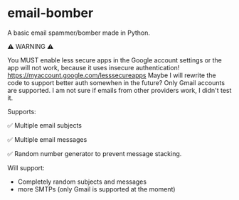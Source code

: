 # email-bomber
A basic email spammer/bomber made in Python.

⚠️ WARNING ⚠️

You MUST enable less secure apps in the Google account settings or the app will not work, because it uses insecure authentication!
https://myaccount.google.com/lesssecureapps
Maybe I will rewrite the code to support better auth somewhen in the future?
Only Gmail accounts are supported. I am not sure if emails from other providers work, I didn't test it.






Supports:

✅ Multiple email subjects

✅ Multiple email messages

✅ Random number generator to prevent message stacking.







Will support:
- Completely random subjects and messages
- more SMTPs (only Gmail is supported at the moment)

